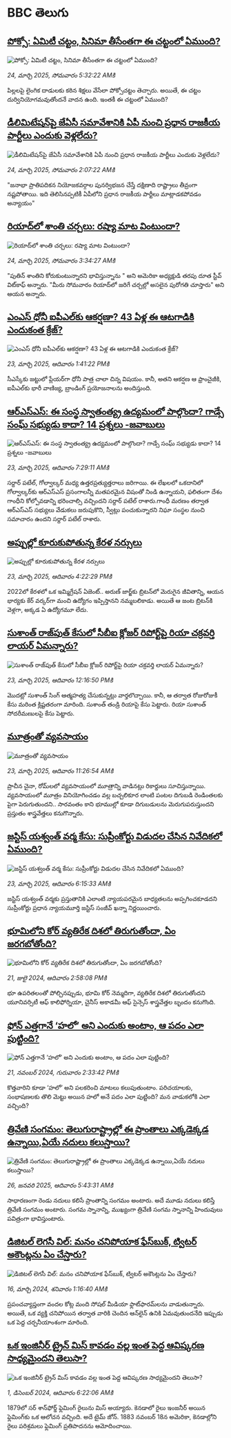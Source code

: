 # BBC తెలుగు## [పోక్సో: ఏమిటీ చట్టం, సినిమా తీసేంతగా ఈ చట్టంలో ఏముంది?](https://www.bbc.com/telugu/articles/c30my23ned0o?at_campaign=githubrss)![పోక్సో: ఏమిటీ చట్టం, సినిమా తీసేంతగా ఈ చట్టంలో ఏముంది?](https://ichef.bbci.co.uk/ace/standard/240/cpsprodpb/7d76/live/78c437d0-0870-11f0-9db4-9102d6119c41.jpg)_24, మార్చి 2025, సోమవారం 5:32:22 AMకి_పిల్లలపై లైంగిక దాడులకు కఠిన శిక్షలు వేసేలా పోక్సోచట్టం తెచ్చారు. అయితే, ఈ చట్టం దుర్వినియోగమవుతోందనే వాదన  ఉంది.  ఇంతకీ ఈ చట్టంలో ఏముంది?## [డీలిమిటేషన్‌పై జేఏసీ సమావేశానికి ఏపీ నుంచి ప్రధాన రాజకీయ పార్టీలు ఎందుకు వెళ్లలేదు?](https://www.bbc.com/telugu/articles/cr72d0z9v39o?at_campaign=githubrss)![డీలిమిటేషన్‌పై జేఏసీ సమావేశానికి ఏపీ నుంచి ప్రధాన రాజకీయ పార్టీలు ఎందుకు వెళ్లలేదు?](https://ichef.bbci.co.uk/ace/standard/240/cpsprodpb/6205/live/ce42a8f0-0801-11f0-88b7-5556e7b55c5e.jpg)_24, మార్చి 2025, సోమవారం 2:07:22 AMకి_"జనాభా ప్రాతిపదికన నియోజకవర్గాల పునర్విభజన చేస్తే దక్షిణాది రాష్ట్రాలు తీవ్రంగా నష్టపోతాయి. ఇది తెలిసినప్పటికీ ఏపీలోని ప్రధాన రాజకీయ పార్టీలు మాట్లాడకపోవడం అన్యాయం"## [రియాద్‌లో శాంతి చర్చలు: రష్యా మాట వింటుందా?](https://www.bbc.com/telugu/articles/c0jg32p7qndo?at_campaign=githubrss)![రియాద్‌లో శాంతి చర్చలు: రష్యా మాట వింటుందా?](https://ichef.bbci.co.uk/ace/standard/240/cpsprodpb/14bb/live/a8cb02f0-0853-11f0-97d3-37df2b293ed1.jpg)_24, మార్చి 2025, సోమవారం 3:34:27 AMకి_"పుతిన్ శాంతిని కోరుకుంటున్నారని భావిస్తున్నాను " అని అమెరికా అధ్యక్షుడి తరపు దూత స్టీవ్ విట్‌కాఫ్ అన్నారు. "మీరు సోమవారం రియాద్‌లో జరిగే చర్చల్లో అసలైన పురోగతి చూస్తారు" అని ఆయన అన్నారు.## [ఎంఎస్ ధోనీ ఐపీఎల్‌కు ఆకర్షణా? 43 ఏళ్ల ఈ ఆటగాడికి ఎందుకంత క్రేజ్?](https://www.bbc.com/telugu/articles/ckg8wdeeyj6o?at_campaign=githubrss)![ఎంఎస్ ధోనీ ఐపీఎల్‌కు ఆకర్షణా? 43 ఏళ్ల ఈ ఆటగాడికి ఎందుకంత క్రేజ్?](https://ichef.bbci.co.uk/ace/standard/240/cpsprodpb/9c83/live/b99d9bd0-07e3-11f0-a830-63536111fbc5.jpg)_23, మార్చి 2025, ఆదివారం 1:41:22 PMకి_సీఎస్కేకు జట్టులో ప్లేయర్‌గా ధోనీ పాత్ర చాలా చిన్న విషయం. కానీ, అతని ఆకర్షణ ఆ ఫ్రాంచైజీకి, ఐపీఎల్‌కు భారీ వాణిజ్య, బ్రాండింగ్ ప్రయోజనాలను అందిస్తుంది.## [ఆర్ఎస్ఎస్: ఈ సంస్థ స్వాతంత్య్ర ఉద్యమంలో పాల్గొందా? గాడ్సే సంఘ్ సభ్యుడు కాదా? 14 ప్రశ్నలు -జవాబులు](https://www.bbc.com/telugu/articles/c4ge6krxlxdo?at_campaign=githubrss)![ఆర్ఎస్ఎస్: ఈ సంస్థ స్వాతంత్య్ర ఉద్యమంలో పాల్గొందా? గాడ్సే సంఘ్ సభ్యుడు కాదా? 14 ప్రశ్నలు -జవాబులు](https://ichef.bbci.co.uk/ace/standard/240/cpsprodpb/d18e/live/8c503320-0736-11f0-88b7-5556e7b55c5e.jpg)_23, మార్చి 2025, ఆదివారం 7:29:11 AMకి_సర్దార్ పటేల్, గోల్వాల్కర్ మధ్య ఉత్తరప్రత్యుత్తరాలు జరిగాయి. ఈ లేఖలలో ఒకదానిలో గోల్వాల్కర్‌కు ఆర్‌ఎస్‌ఎస్ ప్రసంగాలన్నీ మతపరమైన విషంతో నిండి ఉన్నాయని, ఫలితంగా దేశం గాంధీని కోల్పోవడాన్ని భరించాల్సి వచ్చిందని సర్దార్ పటేల్ రాశారు.గాంధీ మరణం తర్వాత ఆర్‌ఎస్‌ఎస్ సభ్యులు వేడుకలు జరుపుకొని, స్వీట్లు పంచుకున్నారని నిఘా సంస్థల నుంచి సమాచారం ఉందని సర్దార్ పటేల్ రాశారు.## [అప్పుల్లో కూరుకుపోతున్న కేరళ నర్సులు](https://www.bbc.com/telugu/articles/cn7v4662lv3o?at_campaign=githubrss)![అప్పుల్లో కూరుకుపోతున్న కేరళ నర్సులు](https://ichef.bbci.co.uk/ace/standard/240/cpsprodpb/4dd9/live/b81484a0-0800-11f0-88b7-5556e7b55c5e.jpg)_23, మార్చి 2025, ఆదివారం 4:22:29 PMకి_2022లో కేరళలో ఒక ఇమ్మిగ్రేషన్ ఏజెంట్.. అరుణ్ జార్జ్‌కు బ్రిటన్‌లో మెరుగైన జీవితాన్ని, ఆయన భార్యకు కేర్ వర్కర్‌గా మంచి ఉద్యోగం ఇప్పిస్తానని నమ్మబలికాడు. అయితే ఆ జంట బ్రిటన్‌కి వెళ్లగా, అక్కడ ఏ ఉద్యోగమూ లేదు.## [సుశాంత్ రాజ్‌పుత్ కేసులో సీబీఐ క్లోజర్ రిపోర్ట్‌పై రియా చక్రవర్తి లాయర్ ఏమన్నారు?](https://www.bbc.com/telugu/articles/cy87zdez8ldo?at_campaign=githubrss)![సుశాంత్ రాజ్‌పుత్ కేసులో సీబీఐ క్లోజర్ రిపోర్ట్‌పై రియా చక్రవర్తి లాయర్ ఏమన్నారు?](https://ichef.bbci.co.uk/ace/standard/240/cpsprodpb/fb14/live/e8acbb50-07d8-11f0-94d4-6f954f5dcfa3.png)_23, మార్చి 2025, ఆదివారం 12:16:50 PMకి_మొదట్లో సుశాంత్ సింగ్ ఆత్మహత్య చేసుకున్నట్లు వార్తలొచ్చాయి. కానీ, ఆ తర్వాత రోజురోజుకీ కేసు మరింత క్లిష్టతరంగా మారింది. సుశాంత్ తండ్రి రియాపై కేసు పెట్టారు. రియా సుశాంత్ సోదరీమణులపై కేసు పెట్టారు.## [మూత్రంతో వ్యవసాయం](https://www.bbc.com/telugu/articles/clyd8ee9gd1o?at_campaign=githubrss)![మూత్రంతో వ్యవసాయం](https://ichef.bbci.co.uk/ace/standard/240/cpsprodpb/d626/live/7950c8a0-f8d3-11ef-9e61-71ee71f26eb1.jpg)_23, మార్చి 2025, ఆదివారం 11:26:54 AMకి_ప్రాచీన చైనా, రోమ్‌లలో వ్యవసాయంలో మూత్రాన్ని వాడినట్లు రికార్డులు సూచిస్తున్నాయి. వ్యవసాయంలో మూత్రం వినియోగించడం వల్ల బచ్చలికూర లాంటి పంటల దిగుబడి రెండింతలకు పైగా పెరుగుతుందని.. సారవంతం కాని భూముల్లో కూడా దిగుబడులను మెరుగుపరుస్తుందని ప్రస్తుతం శాస్త్రవేత్తలు కనుగొన్నారు.## [జస్టిస్ యశ్వంత్ వర్మ కేసు: సుప్రీంకోర్టు విడుదల చేసిన నివేదికలో ఏముంది?](https://www.bbc.com/telugu/articles/ckg8wn2w1w4o?at_campaign=githubrss)![జస్టిస్ యశ్వంత్ వర్మ కేసు: సుప్రీంకోర్టు విడుదల చేసిన నివేదికలో ఏముంది?](https://ichef.bbci.co.uk/ace/standard/240/cpsprodpb/1107/live/191f34d0-07a1-11f0-88b7-5556e7b55c5e.jpg)_23, మార్చి 2025, ఆదివారం 6:15:33 AMకి_జస్టిస్ యశ్వంత్ వర్మకు ప్రస్తుతానికి ఎలాంటి న్యాయపరమైన బాధ్యతలను అప్పగించకూడదని సుప్రీంకోర్టు ప్రధాన న్యాయమూర్తి జస్టిస్ సంజీవ్ ఖన్నా నిర్ణయించారు.## [భూమిలోని కోర్ వ్యతిరేక దిశలో తిరుగుతోందా, ఏం జరగబోతోంది?](https://www.bbc.com/telugu/articles/crgr7rnd7g4o?at_campaign=githubrss)![భూమిలోని కోర్ వ్యతిరేక దిశలో తిరుగుతోందా, ఏం జరగబోతోంది?](https://ichef.bbci.co.uk/ace/standard/240/cpsprodpb/cc28/live/4457bc00-3ec3-11ef-b2f4-77406157b906.jpg)_21, జులై 2024, ఆదివారం 2:58:08 PMకి_భూ ఉపరితలంతో పోల్చినప్పుడు, భూమి కోర్ నెమ్మదిగా, వ్యతిరేక దిశలో తిరుగుతోందని యూనివర్సిటీ ఆఫ్ కాలిఫోర్నియా, చైనీస్ అకాడమీ ఆఫ్ సైన్సెస్‌ శాస్త్రవేత్తల బృందం కనుగొంది.## [ఫోన్ ఎత్తగానే ‘హలో’ అని ఎందుకు అంటాం, ఆ పదం ఎలా పుట్టింది?](https://www.bbc.com/telugu/articles/cgj7x7gdjq4o?at_campaign=githubrss)![ఫోన్ ఎత్తగానే ‘హలో’ అని ఎందుకు అంటాం, ఆ పదం ఎలా పుట్టింది?](https://ichef.bbci.co.uk/ace/standard/240/cpsprodpb/0618/live/7a20ebb0-a807-11ef-b21e-5359bd56d02f.jpg)_21, నవంబర్ 2024, గురువారం 2:33:42 PMకి_కొత్తవారిని కూడా ‘హలో’ అని పలకరించి మాటలు కలుపుతుంటాం.  పరిచయాలకు, సంభాషణలకు తొలి మెట్టు అయిన హలో అనే పదం ఎలా పుట్టింది? మన వాడుకలోకి ఎలా వచ్చింది?## [త్రివేణి సంగమం: తెలుగురాష్ట్రాల్లో ఈ ప్రాంతాలు ఎక్కడెక్కడ ఉన్నాయి,ఏయే నదులు కలుస్తాయి? ](https://www.bbc.com/telugu/articles/cz7elrr17jeo?at_campaign=githubrss)![త్రివేణి సంగమం: తెలుగురాష్ట్రాల్లో ఈ ప్రాంతాలు ఎక్కడెక్కడ ఉన్నాయి,ఏయే నదులు కలుస్తాయి? ](https://ichef.bbci.co.uk/ace/standard/240/cpsprodpb/9dad/live/7f50e780-da42-11ef-a37f-eba91255dc3d.jpg)_26, జనవరి 2025, ఆదివారం 5:43:31 AMకి_సాధారణంగా రెండు నదులు కలిసే ప్రాంతాన్ని సంగమం అంటారు. అదే మూడు నదులు కలిస్తే త్రివేణి సంగమం అంటారు. సంగమ స్నానాన్ని, ముఖ్యంగా త్రివేణి సంగమ స్నానాన్ని హిందువులు పవిత్రంగా భావిస్తుంటారు.## [డిజిటల్ లెగసీ విల్: మనం చనిపోయాక ఫేస్‌బుక్, ట్విటర్‌ అకౌంట్లను ఏం చేస్తారు?](https://www.bbc.com/telugu/articles/cx0zl1qeyq2o?at_campaign=githubrss)![డిజిటల్ లెగసీ విల్: మనం చనిపోయాక ఫేస్‌బుక్, ట్విటర్‌ అకౌంట్లను ఏం చేస్తారు?](https://ichef.bbci.co.uk/ace/standard/240/cpsprodpb/bea2/live/2323ffd0-e2d4-11ee-9410-0f893255c2a0.jpg)_16, మార్చి 2024, శనివారం 1:16:40 AMకి_ప్రపంచవ్యాప్తంగా వందల కోట్ల మంది సోషల్ మీడియా ఫ్లాట్‌ఫారమ్‌లను వాడుతున్నారు. అయితే, ఒక వ్యక్తి చనిపోయిన తర్వాత వారికి చెందిన ఆన్‌లైన్ ఉనికి ఏమవుతుందనేది ఇప్పుడు ఒక పెద్ద చర్చనీయాంశంగా మారింది.## [ఒక ఇంజినీర్ ట్రైన్ మిస్ కావడం వల్ల ఇంత పెద్ద ఆవిష్కరణ సాధ్యమైందని తెలుసా?](https://www.bbc.com/telugu/articles/c774y4mdrgdo?at_campaign=githubrss)![ఒక ఇంజినీర్ ట్రైన్ మిస్ కావడం వల్ల ఇంత పెద్ద ఆవిష్కరణ సాధ్యమైందని తెలుసా?](https://ichef.bbci.co.uk/ace/standard/240/cpsprodpb/d07c/live/d2f92490-ab19-11ef-8264-5f9791599833.jpg)_1, డిసెంబర్ 2024, ఆదివారం 6:22:06 AMకి_1879లో సర్ శాన్‌ఫోర్డ్ ఫ్లెమింగ్ రైలును మిస్ అయ్యారు. కెనడాలో రైలు ఇంజనీర్ అయిన ఫ్లెమింగ్‌కు ఒక ఆలోచన వచ్చింది. అదే టైమ్ జోన్‌. 
1883 నవంబర్ 18న అమెరికా, కెనడాల్లోని రైలు పరిశ్రమలు ఫ్లెమింగ్ ప్రతిపాదనను ఆమోదించాయి.